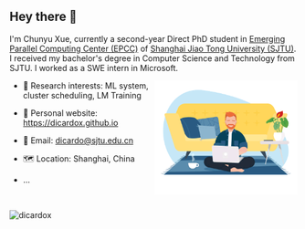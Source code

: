 ## Hey there 👋

I'm Chunyu Xue, currently a second-year Direct PhD student in [Emerging Parallel Computing Center (EPCC)](http://epcc.sjtu.edu.cn) of [Shanghai Jiao Tong University (SJTU)](https://www.sjtu.edu.cn). I received my bachelor's degree in Computer Science and Technology from SJTU. I worked as a SWE intern in Microsoft. 

<img align="right" alt="GIF" src="https://github.com/DicardoX/DicardoX/blob/main/HiringProcess.gif?raw=true" width="250" height="200" />

- 🧐 Research interests: ML system, cluster scheduling, LM Training

- 💼 Personal website:  https://dicardox.github.io
- 📮 Email: dicardo@sjtu.edu.cn
- 🗺️ Location: Shanghai, China
- ...

<br>

<p align="left"> <img src="https://github-readme-stats.vercel.app/api?username=dicardox&show_icons=true&theme=gotham" alt="dicardox" />


